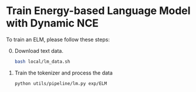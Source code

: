 # Train Energy-based Language Model with Dynamic NCE
To train an ELM, please follow these steps:

0. Download text data.
    ```bash
    bash local/lm_data.sh
    ```

1. Train the tokenizer and process the data

    ```bash
    python utils/pipeline/lm.py exp/ELM 
    ```